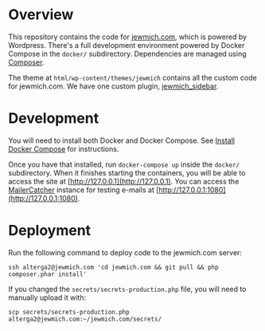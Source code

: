 # Overview

This repository contains the code for [jewmich.com](http://www.jewmich.com), which is powered by Wordpress. There's a full development environment powered by Docker Compose in the `docker/` subdirectory. Dependencies are managed using [Composer](https://getcomposer.org/).  

The theme at `html/wp-content/themes/jewmich` contains all the custom code for jewmich.com. We
have one custom plugin, [jewmich_sidebar](https://github.com/jewmich/jewmich_sidebar).

# Development

You will need to install both Docker and Docker Compose.  See [Install Docker Compose](https://docs.docker.com/compose/install/) for instructions.

Once you have that installed, run `docker-compose up` inside the `docker/` subdirectory. When it finishes starting the containers, you will be able to access the site at [http://127.0.0.1](http://127.0.0.1). You can access the [MailerCatcher](https://mailcatcher.me/) instance for testing e-mails at [http://127.0.0.1:1080](http://127.0.0.1:1080).

# Deployment

Run the following command to deploy code to the jewmich.com server:

```
ssh alterga2@jewmich.com 'cd jewmich.com && git pull && php composer.phar install'
```

If you changed the `secrets/secrets-production.php` file, you will need to manually upload it with:

```
scp secrets/secrets-production.php alterga2@jewmich.com:~/jewmich.com/secrets/
```
